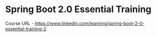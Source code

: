 # Spring Boot 2.0 Essential Training

Course URL - https://www.linkedin.com/learning/spring-boot-2-0-essential-training-2
